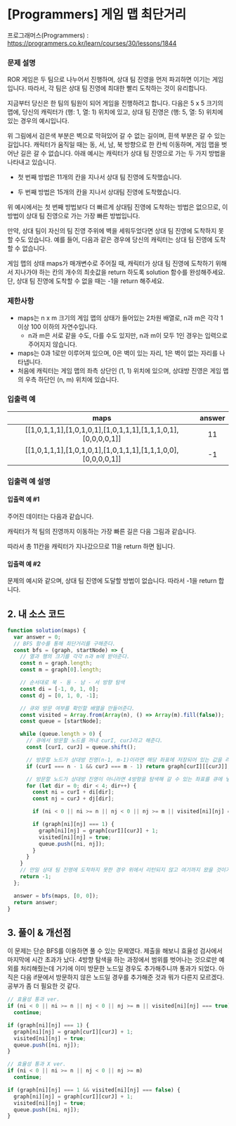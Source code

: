 # [Programmers] 게임 맵 최단거리

프로그래머스(Programmers) : https://programmers.co.kr/learn/courses/30/lessons/1844

### 문제 설명

ROR 게임은 두 팀으로 나누어서 진행하며, 상대 팀 진영을 먼저 파괴하면 이기는 게임입니다. 따라서, 각 팀은 상대 팀 진영에 최대한 빨리 도착하는 것이 유리합니다.

지금부터 당신은 한 팀의 팀원이 되어 게임을 진행하려고 합니다. 다음은 5 x 5 크기의 맵에, 당신의 캐릭터가 (행: 1, 열: 1) 위치에 있고, 상대 팀 진영은 (행: 5, 열: 5) 위치에 있는 경우의 예시입니다.

위 그림에서 검은색 부분은 벽으로 막혀있어 갈 수 없는 길이며, 흰색 부분은 갈 수 있는 길입니다. 캐릭터가 움직일 때는 동, 서, 남, 북 방향으로 한 칸씩 이동하며, 게임 맵을 벗어난 길은 갈 수 없습니다.
아래 예시는 캐릭터가 상대 팀 진영으로 가는 두 가지 방법을 나타내고 있습니다.

- 첫 번째 방법은 11개의 칸을 지나서 상대 팀 진영에 도착했습니다.

- 두 번째 방법은 15개의 칸을 지나서 상대팀 진영에 도착했습니다.

위 예시에서는 첫 번째 방법보다 더 빠르게 상대팀 진영에 도착하는 방법은 없으므로, 이 방법이 상대 팀 진영으로 가는 가장 빠른 방법입니다.

만약, 상대 팀이 자신의 팀 진영 주위에 벽을 세워두었다면 상대 팀 진영에 도착하지 못할 수도 있습니다. 예를 들어, 다음과 같은 경우에 당신의 캐릭터는 상대 팀 진영에 도착할 수 없습니다.

게임 맵의 상태 maps가 매개변수로 주어질 때, 캐릭터가 상대 팀 진영에 도착하기 위해서 지나가야 하는 칸의 개수의 최솟값을 return 하도록 solution 함수를 완성해주세요. 단, 상대 팀 진영에 도착할 수 없을 때는 -1을 return 해주세요.

### 제한사항

- maps는 n x m 크기의 게임 맵의 상태가 들어있는 2차원 배열로, n과 m은 각각 1 이상 100 이하의 자연수입니다.
  - n과 m은 서로 같을 수도, 다를 수도 있지만, n과 m이 모두 1인 경우는 입력으로 주어지지 않습니다.
- maps는 0과 1로만 이루어져 있으며, 0은 벽이 있는 자리, 1은 벽이 없는 자리를 나타냅니다.
- 처음에 캐릭터는 게임 맵의 좌측 상단인 (1, 1) 위치에 있으며, 상대방 진영은 게임 맵의 우측 하단인 (n, m) 위치에 있습니다.

### 입출력 예

|                             maps                              | answer |
| :-----------------------------------------------------------: | :----: |
| [[1,0,1,1,1],[1,0,1,0,1],[1,0,1,1,1],[1,1,1,0,1],[0,0,0,0,1]] |   11   |
| [[1,0,1,1,1],[1,0,1,0,1],[1,0,1,1,1],[1,1,1,0,0],[0,0,0,0,1]] |   -1   |

### 입출력 예 설명

#### 입출력 예 #1

주어진 데이터는 다음과 같습니다.

캐릭터가 적 팀의 진영까지 이동하는 가장 빠른 길은 다음 그림과 같습니다.

따라서 총 11칸을 캐릭터가 지나갔으므로 11을 return 하면 됩니다.

#### 입출력 예 #2

문제의 예시와 같으며, 상대 팀 진영에 도달할 방법이 없습니다. 따라서 -1을 return 합니다.

## 2. 내 소스 코드

```javascript
function solution(maps) {
  var answer = 0;
  // BFS 함수를 통해 최단거리를 구해준다.
  const bfs = (graph, startNode) => {
    // 열과 행의 크기를 각각 n과 m에 받아준다.
    const n = graph.length;
    const m = graph[0].length;

    // 순서대로 북 - 동 - 남 - 서 방향 탐색
    const di = [-1, 0, 1, 0];
    const dj = [0, 1, 0, -1];

    // 큐와 방문 여부를 확인할 배열을 만들어준다.
    const visited = Array.from(Array(n), () => Array(m).fill(false));
    const queue = [startNode];

    while (queue.length > 0) {
      // 큐에서 방문할 노드를 꺼내 curI, curJ라고 해준다.
      const [curI, curJ] = queue.shift();

      // 방문할 노드가 상대방 진영(n-1, m-1)이라면 해당 좌표에 저장되어 있는 값을 리턴해준다.
      if (curI === n - 1 && curJ === m - 1) return graph[curI][[curJ]];

      // 방문할 노드가 상대방 진영이 아니라면 4방향을 탐색해 갈 수 있는 좌표를 큐에 넣어준다.
      for (let dir = 0; dir < 4; dir++) {
        const ni = curI + di[dir];
        const nj = curJ + dj[dir];

        if (ni < 0 || ni >= n || nj < 0 || nj >= m || visited[ni][nj] === true) continue;

        if (graph[ni][nj] === 1) {
          graph[ni][nj] = graph[curI][curJ] + 1;
          visited[ni][nj] = true;
          queue.push([ni, nj]);
        }
      }
    }
    // 만일 상대 팀 진영에 도착하지 못한 경우 위에서 리턴되지 않고 여기까지 왔을 것이기 때문에 -1을 리턴해준다.
    return -1;
  };

  answer = bfs(maps, [0, 0]);
  return answer;
}
```

## 3. 풀이 & 개선점

이 문제는 단순 BFS를 이용하면 풀 수 있는 문제였다. 제출을 해보니 효율성 검사에서 마지막에 시간 초과가 났다. 4방향 탐색을 하는 과정에서 범위를 벗어나는 것으로만 예외를 처리해줬는데 거기에 이미 방문한 노드일 경우도 추가해주니까 통과가 되었다.
아직은 다음 if문에서 방문하지 않은 노드일 경우를 추가해준 것과 뭐가 다른지 모르겠다. 공부가 좀 더 필요한 것 같다.

```javascript
// 효율성 통과 ver.
if (ni < 0 || ni >= n || nj < 0 || nj >= m || visited[ni][nj] === true)
  continue;

if (graph[ni][nj] === 1) {
  graph[ni][nj] = graph[curI][curJ] + 1;
  visited[ni][nj] = true;
  queue.push([ni, nj]);
}

// 효율성 통과 X ver.
if (ni < 0 || ni >= n || nj < 0 || nj >= m)
  continue;

if (graph[ni][nj] === 1 && visited[ni][nj] === false) {
  graph[ni][nj] = graph[curI][curJ] + 1;
  visited[ni][nj] = true;
  queue.push([ni, nj]);
}
```
